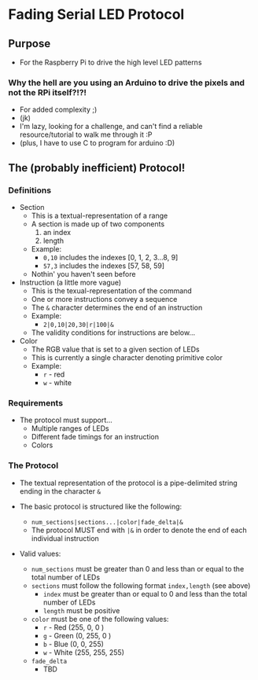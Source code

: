 # Fading Serial LED Protocol

## Purpose
- For the Raspberry Pi to drive the high level LED patterns

### Why the hell are you using an Arduino to drive the pixels and not the RPi itself?!?!
- For added complexity ;)
- (jk)
- I'm lazy, looking for a challenge, and can't find a reliable resource/tutorial to walk me through it :P
- (plus, I have to use C to program for arduino :D)

## The (probably inefficient) Protocol!

### Definitions

- Section
  - This is a textual-representation of a range
  - A section is made up of two components  
    1. an index
    2. length
  - Example:
    - `0,10` includes the indexes [0, 1, 2, 3...8, 9]
    - `57,3` includes the indexes [57, 58, 59]
  - Nothin' you haven't seen before
- Instruction (a little more vague)
  - This is the texual-representation of the command
  - One or more instructions convey a sequence
  - The `&` character determines the end of an instruction
  - Example:
    - `2|0,10|20,30|r|100|&`
  - The validity conditions for instructions are below...
- Color
  - The RGB value that is set to a given section of LEDs
  - This is currently a single character denoting primitive color 
  - Example:
    - `r` - red
    - `w` - white

### Requirements

- The protocol must support...
  - Multiple ranges of LEDs
  - Different fade timings for an instruction
  - Colors

### The Protocol

- The textual representation of the protocol is a pipe-delimited string ending in the character `&`
- The basic protocol is structured like the following:
  - `num_sections|sections...|color|fade_delta|&`
  - The protocol MUST end with `|&` in order to denote the end of each individual instruction

- Valid values:
  - `num_sections` must be greater than 0 and less than or equal to the total number of LEDs
  - `sections` must follow the following format `index,length` (see above)
    - `index` must be greater than or equal to 0 and less than the total number of LEDs
    - `length` must be positive
  - `color` must be one of the following values:
    - `r` - Red    (255, 0,   0  )
    - `g` - Green  (0,   255, 0  )
    - `b` - Blue   (0,   0,   255)
    - `w` - White  (255, 255, 255)
  - `fade_delta`
    - TBD
